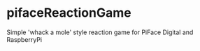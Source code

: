 pifaceReactionGame
==================

Simple 'whack a mole' style reaction game for PiFace Digital and RaspberryPi
